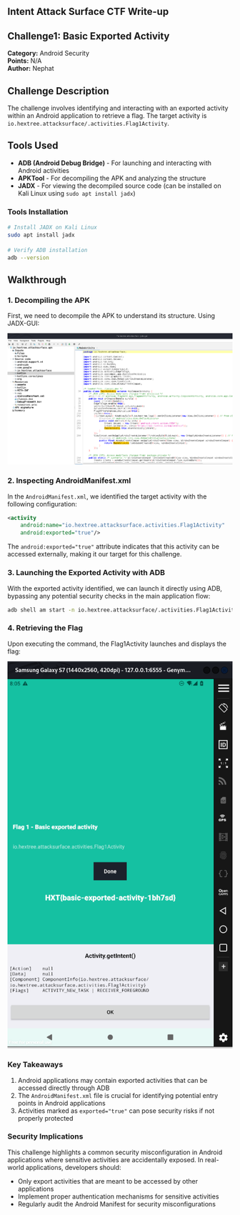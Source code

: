  ## Intent Attack Surface CTF Write-up
 ## Challenge1: Basic Exported Activity
**Category:** Android Security  
**Points:** N/A  
**Author:** Nephat

## Challenge Description
The challenge involves identifying and interacting with an exported activity within an Android application to retrieve a flag. The target activity is `io.hextree.attacksurface/.activities.Flag1Activity`.

## Tools Used
- **ADB (Android Debug Bridge)** - For launching and interacting with Android activities
- **APKTool** - For decompiling the APK and analyzing the structure
- **JADX** - For viewing the decompiled source code (can be installed on Kali Linux using `sudo apt install jadx`)
### Tools Installation
```bash
# Install JADX on Kali Linux
sudo apt install jadx

# Verify ADB installation
adb --version
```

## Walkthrough

### 1. Decompiling the APK

First, we need to decompile the APK to understand its structure. Using JADX-GUI:

![JADX Decompilation](images/jadx-decompilation.png)

### 2. Inspecting AndroidManifest.xml
In the `AndroidManifest.xml`, we identified the target activity with the following configuration:

```xml
<activity
    android:name="io.hextree.attacksurface.activities.Flag1Activity"
    android:exported="true"/>
```

The `android:exported="true"` attribute indicates that this activity can be accessed externally, making it our target for this challenge.

### 3. Launching the Exported Activity with ADB
With the exported activity identified, we can launch it directly using ADB, bypassing any potential security checks in the main application flow:

```bash
adb shell am start -n io.hextree.attacksurface/.activities.Flag1Activity
```

### 4. Retrieving the Flag
Upon executing the command, the Flag1Activity launches and displays the flag:

![Flag Display](images/flag-result.png)

### Key Takeaways
1. Android applications may contain exported activities that can be accessed directly through ADB
2. The `AndroidManifest.xml` file is crucial for identifying potential entry points in Android applications
3. Activities marked as `exported="true"` can pose security risks if not properly protected

### Security Implications
This challenge highlights a common security misconfiguration in Android applications where sensitive activities are accidentally exposed. In real-world applications, developers should:
- Only export activities that are meant to be accessed by other applications
- Implement proper authentication mechanisms for sensitive activities
- Regularly audit the Android Manifest for security misconfigurations



